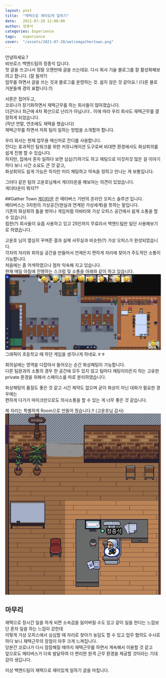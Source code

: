 ```yaml
---
layout: post
title:  "재택으로 재미있게 일하기"
date:   2021-07-20 12:00:00
author: 정종석
categories: Experience
tags:	experience
cover:  "/assets/2021-07-20/welcomgathertown.png"
---
```


안녕하세요.?  
비브로스 백엔드팀의 정종석 입니다.  
첫 글을 쓰고나서 정말 오랜만에 글을 쓰는데요. 다시 회사 기술 블로그를 잘 활성화해보려고 합니다. (잘 될까?)  
업무를 하면서 글을 쓰는 것과 블로그를 운영하는 것. 쉽지 않은 것 같아요.! (다른 블로거분들께 경의 표합니다.!!)  
  
서론은 접어두고,    
코로나가 장기화하면서 재택근무를 하는 회사들이 많아졌습니다.  
더군다나 최근에 4차 확산으로 난리가 아닙니다.. 이에 따라 우리 회사도 재택근무를 결정하게 되었습니다.  
(작년 연말, 연초에도 재택을 했습니다)  
재택근무를 하면서 저희 팀이 일하는 방법을 소개할까 합니다.  
  
우리 회사는 현재 업무용 메신저로 잔디를 사용합니다.  
잔디는 효과적인 팀워크를 위한 커뮤니케이션 도구로써 비대면 환경에서도 화상회의를 쉽게 진행 할 수 있습니다.  
하지만, 집에서 혼자 일하다 보면 심심(?)하기도 하고 채팅으로 이것저것 많은 걸 이야기 하다 보니 시간 소요도 큰 것 같고,  
화상회의도 쉽게 가능은 하지만 미리 채팅하고 약속을 정하고 만나는 게 보통입니다.  
  
그러다 같은 팀의 고윤호님께서 게더타운을 해보자는 의견이 있었습니다.  
게더타운이 뭐지??  

##Gather Town
[게더타운](https://www.gather.town/) 은 메타버스 기반의 온라인 오피스 솔루션 입니다.    
메타버스는 3차원의 가상공간(현실과 연계된 가상세계)을 뜻하는 말입니다.  
기존의 화상회의 틀을 벗어나 게임처럼 아바타와 가상 오피스 공간에서 쉽게 소통을 할 수 있습니다.  
힙한(?) 회사들이 요즘 사용하고 있고 25인까지 무료라서 백엔드팀만 일단 사용해보기로 하였습니다.  
  
고윤호 님이 열심히 꾸며준 결과 실제 사무실과 비슷한(?) 가상 오피스가 완성되었습니다.  
각자의 자리와 회의실 공간을 만들어서 언제든지 편하게 자리에 찾아가 주도적인 소통이 가능합니다.  
처음에는 좀 어색하였으나 점차 익숙해 지고 있습니다.  
현재 매일 아침에 진행하는 스크럼 및 소통을 아래와 같이 하고 있습니다.  
![backend_office image](/assets/2021-07-20/backend_office.png)  
그래픽이 초등학교 때 하던 게임을 생각나게 하네요.ㅎㅎ  

회의실에는 영역을 다잡아서 들어오는 순간 화상채팅이 가능합니다.  
다른 팀원과의 소통의 경우 한 공간에 모두 있지 않고 팀마다 채팅이라든지 하는 고유한  
private 환경을 위해서 스페이스를 따로 분리하였습니다.  
  
화상채팅의 품질도 좋은 것 같고 시간 제약도 없으며 굳이 화상이 아닌 대화가 필요한 경우에는  
편하게 다가가 마이크만으로도 의사소통을 할 수 있는 게 너무 좋은 것 같습니다.  

제 자리는 특별하게 Room으로 만들어 줬습니다.!! (고윤호님 감사)  
![backend_me image](/assets/2021-07-20/backend_me.png)
  
## 마무리
재택으로 장시간 일을 하게 되면 소속감을 잃어버릴 수도 있고 같이 일을 한다는 느낌보단 혼자 일을 하는 느낌이 강한데  
이렇게 가상 오피스에서 심심할 때 자리로 찾아가 농담도 할 수 있고 업무 협의도 수시로 하다 보니 재택근무의 장점이 아주 크게 느껴집니다.  
당분간 코로나가 다시 잠잠해질 때까지 재택근무를 하면서 계속해서 이용할 것 같고  
앞으로도 메타버스가 더욱 발달하여 더 편리한 원격 근무 환경을 제공할 것이라는 기대감이 생깁니다.  
  
이상 백엔드팀이 재택으로 재미있게 일하기 글을 마칩니다.  
